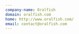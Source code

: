 ```yaml
---
company-name: Oralfish
domain: oralfish.com
home: http://www.oralfish.com/
email: contact@oralfish.com
---
```




